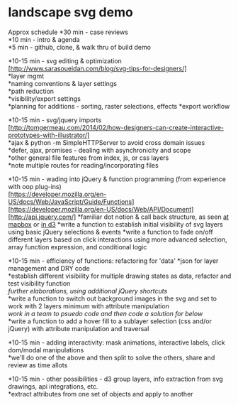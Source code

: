 # landscape svg demo

Approx schedule
*30 min - case reviews  
*10 min - intro & agenda  
*5 min - github, clone, & walk thru of build demo  

*10-15 min - svg editing & optimization  
[http://www.sarasoueidan.com/blog/svg-tips-for-designers/]  
    *layer mgmt  
    *naming conventions & layer settings  
    *path reduction  
    *visibility/export settings  
    *planning for additions - sorting, raster selections, effects
    *export workflow  
    
*10-15 min - svg/jquery imports  
[http://tomgermeau.com/2014/02/how-designers-can-create-interactive-prototypes-with-illustrator/]  
    *ajax & python -m SimpleHTTPServer to avoid cross domain issues  
    *defer, ajax, promises - dealing with asynchronicity and scope  
    *other general file features from index, js, or css layers  
        *note multiple routes for reading/incorporating files  
        
*10-15 min - wading into jQuery & function programming (from experience with oop plug-ins)  
[https://developer.mozilla.org/en-US/docs/Web/JavaScript/Guide/Functions]
[https://developer.mozilla.org/en-US/docs/Web/API/Document]
[http://api.jquery.com/]
    *familiar dot notion & call back structure, as seen [at mapbox](https://www.mapbox.com/mapbox-gl-js/example/toggle-layers/) or [in d3](https://bl.ocks.org/mbostock/3885304)
    *write a function to establish initial visibility of svg layers using basic jQuery selections & events 
    *write a function to fade on/off different layers based on click interactions using more advanced selection, array function expression, and conditional logic  

*10-15 min - efficiency of functions: refactoring for 'data' 
    *json for layer management and DRY code  
    *establish different visibility for multiple drawing states as data, refactor and test visibility function  
        *further elaborations, using additional jQuery shortcuts*  
    *write a function to switch out background images in the svg and set to work with 2 layers minimum with attribute manipulation   
        *work in a team to psuedo code and then code a solution for below*  
    *write a function to add a hover fill to a sublayer selection (css and/or jQuery) with attribute manipulation and traversal  
    
*10-15 min - adding interactivity: mask animations, interactive labels, click dom/modal manipulations  
    *we'll do one of the above and then split to solve the others, share and review as time allots  
    
*10-15 min - other possibilities - d3 group layers, info extraction from svg drawings, api integrations, etc.  
    *extract attributes from one set of objects and apply to another  
